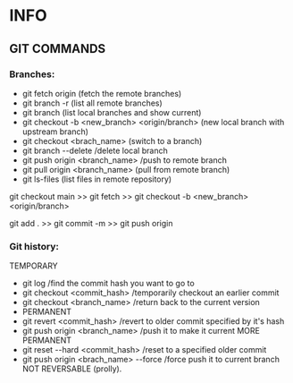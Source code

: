 # INFO

## GIT COMMANDS

### Branches:
* git fetch origin (fetch the remote branches)
* git branch -r (list all remote branches)
* git branch (list local branches and show current)
* git checkout -b <new_branch> <origin/branch> (new local branch with upstream branch)
* git checkout <brach_name> (switch to a branch)
* git branch --delete <branchname> /delete local branch
* git push origin <branch_name> /push to remote branch
* git pull origin <branch_name> (pull from remote branch)
* git ls-files (list files in remote repository)

git checkout main >> git fetch >> git checkout -b <new_branch> <origin/branch>

git add . >> git commit -m <message> >> git push origin <branch>

### Git history:
TEMPORARY
* git log /find the commit hash you want to go to
* git checkout <commit_hash> /temporarily checkout an earlier commit
* git checkout <branch_name> /return back to the current version
* PERMANENT
* git revert <commit_hash> /revert to older commit specified by it's hash
* git push origin <branch_name> /push it to make it current
MORE PERMANENT
* git reset --hard <commit_hash> /reset to a specified older commit
* git push origin <brach_name> --force /force push it to current branch NOT REVERSABLE (prolly).
